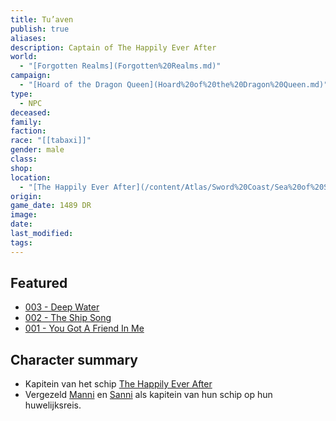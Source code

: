 ```yaml
---
title: Tu’aven
publish: true
aliases: 
description: Captain of The Happily Ever After
world:
  - "[Forgotten Realms](Forgotten%20Realms.md)"
campaign:
  - "[Hoard of the Dragon Queen](Hoard%20of%20the%20Dragon%20Queen.md)"
type:
  - NPC
deceased: 
family: 
faction: 
race: "[[tabaxi]]"
gender: male
class: 
shop: 
location:
  - "[The Happily Ever After](/content/Atlas/Sword%20Coast/Sea%20of%20Swords/The%20Happily%20Ever%20After.md)"
origin: 
game_date: 1489 DR
image: 
date: 
last_modified: 
tags: 
---
```

## Featured
- [003 - Deep Water](/content/Adventures/003%20-%20Deep%20Water.md)
- [002 - The Ship Song](/content/Adventures/002%20-%20The%20Ship%20Song.md)
- [001 - You Got A Friend In Me](/content/Adventures/001%20-%20You%20Got%20A%20Friend%20In%20Me.md)

## Character summary
- Kapitein van het schip [The Happily Ever After](/content/Atlas/Sword%20Coast/Sea%20of%20Swords/The%20Happily%20Ever%20After.md)
- Vergezeld [Manni](/content/Characters/Manni.md) en [Sanni](/content/Characters/Sanni.md) als kapitein van hun schip op hun huwelijksreis.
